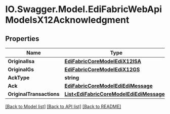 # IO.Swagger.Model.EdiFabricWebApiModelsX12Acknowledgment
## Properties

Name | Type | Description | Notes
------------ | ------------- | ------------- | -------------
**OriginalIsa** | [**EdiFabricCoreModelEdiX12ISA**](EdiFabricCoreModelEdiX12ISA.md) |  | [optional] 
**OriginalGs** | [**EdiFabricCoreModelEdiX12GS**](EdiFabricCoreModelEdiX12GS.md) |  | [optional] 
**AckType** | **string** |  | [optional] 
**Ack** | [**EdiFabricCoreModelEdiEdiMessage**](EdiFabricCoreModelEdiEdiMessage.md) |  | [optional] 
**OriginalTransactions** | [**List&lt;EdiFabricCoreModelEdiEdiMessage&gt;**](EdiFabricCoreModelEdiEdiMessage.md) |  | [optional] 

[[Back to Model list]](../README.md#documentation-for-models) [[Back to API list]](../README.md#documentation-for-api-endpoints) [[Back to README]](../README.md)

